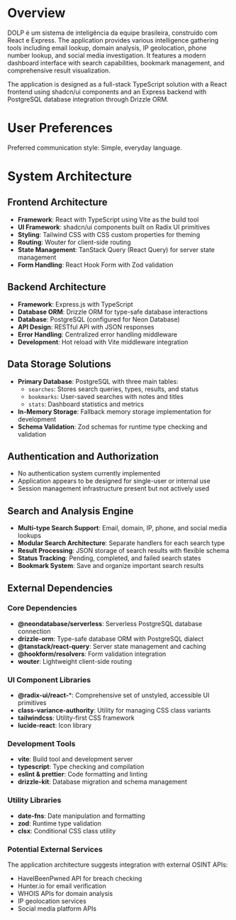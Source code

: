 # Overview

DOLP é um sistema de inteligência da equipe brasileira, construído com React e Express. The application provides various intelligence gathering tools including email lookup, domain analysis, IP geolocation, phone number lookup, and social media investigation. It features a modern dashboard interface with search capabilities, bookmark management, and comprehensive result visualization.

The application is designed as a full-stack TypeScript solution with a React frontend using shadcn/ui components and an Express backend with PostgreSQL database integration through Drizzle ORM.

# User Preferences

Preferred communication style: Simple, everyday language.

# System Architecture

## Frontend Architecture
- **Framework**: React with TypeScript using Vite as the build tool
- **UI Framework**: shadcn/ui components built on Radix UI primitives
- **Styling**: Tailwind CSS with CSS custom properties for theming
- **Routing**: Wouter for client-side routing
- **State Management**: TanStack Query (React Query) for server state management
- **Form Handling**: React Hook Form with Zod validation

## Backend Architecture
- **Framework**: Express.js with TypeScript
- **Database ORM**: Drizzle ORM for type-safe database interactions
- **Database**: PostgreSQL (configured for Neon Database)
- **API Design**: RESTful API with JSON responses
- **Error Handling**: Centralized error handling middleware
- **Development**: Hot reload with Vite middleware integration

## Data Storage Solutions
- **Primary Database**: PostgreSQL with three main tables:
  - `searches`: Stores search queries, types, results, and status
  - `bookmarks`: User-saved searches with notes and titles
  - `stats`: Dashboard statistics and metrics
- **In-Memory Storage**: Fallback memory storage implementation for development
- **Schema Validation**: Zod schemas for runtime type checking and validation

## Authentication and Authorization
- No authentication system currently implemented
- Application appears to be designed for single-user or internal use
- Session management infrastructure present but not actively used

## Search and Analysis Engine
- **Multi-type Search Support**: Email, domain, IP, phone, and social media lookups
- **Modular Search Architecture**: Separate handlers for each search type
- **Result Processing**: JSON storage of search results with flexible schema
- **Status Tracking**: Pending, completed, and failed search states
- **Bookmark System**: Save and organize important search results

## External Dependencies

### Core Dependencies
- **@neondatabase/serverless**: Serverless PostgreSQL database connection
- **drizzle-orm**: Type-safe database ORM with PostgreSQL dialect
- **@tanstack/react-query**: Server state management and caching
- **@hookform/resolvers**: Form validation integration
- **wouter**: Lightweight client-side routing

### UI Component Libraries
- **@radix-ui/react-***: Comprehensive set of unstyled, accessible UI primitives
- **class-variance-authority**: Utility for managing CSS class variants
- **tailwindcss**: Utility-first CSS framework
- **lucide-react**: Icon library

### Development Tools
- **vite**: Build tool and development server
- **typescript**: Type checking and compilation
- **eslint & prettier**: Code formatting and linting
- **drizzle-kit**: Database migration and schema management

### Utility Libraries
- **date-fns**: Date manipulation and formatting
- **zod**: Runtime type validation
- **clsx**: Conditional CSS class utility

### Potential External Services
The application architecture suggests integration with external OSINT APIs:
- HaveIBeenPwned API for breach checking
- Hunter.io for email verification
- WHOIS APIs for domain analysis
- IP geolocation services
- Social media platform APIs